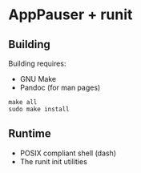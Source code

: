 # AppPauser + runit

## Building

Building requires:

- GNU Make
- Pandoc (for man pages)

```
make all
sudo make install
```

## Runtime

- POSIX compliant shell (dash)
- The runit init utilities

